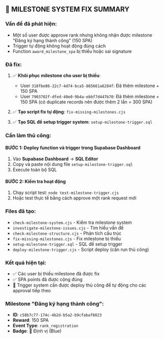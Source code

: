 ## 🎯 MILESTONE SYSTEM FIX SUMMARY

### Vấn đề đã phát hiện:
- Một số user được approve rank nhưng không nhận được milestone "Đăng ký hạng thành công" (150 SPA)
- Trigger tự động không hoạt động đúng cách
- Function `award_milestone_spa` bị thiếu hoặc sai signature

### Đã fix:
1. ✅ **Khôi phục milestone cho user bị thiếu**:
   - User `318fbe86-22c7-4d74-bca5-865661a6284f`: Đã thêm milestone + 150 SPA
   - User `7903702f-dfed-40e0-9b4a-ebbf7d447b70`: Đã thêm milestone + 150 SPA (có duplicate records nên được thêm 2 lần = 300 SPA)

2. ✅ **Tạo script fix tự động**: `fix-missing-milestones.cjs`

3. ✅ **Tạo SQL để setup trigger system**: `setup-milestone-trigger.sql`

### Cần làm thủ công:

#### BƯỚC 1: Deploy function và trigger trong Supabase Dashboard
1. Vào **Supabase Dashboard** → **SQL Editor**
2. Copy và paste nội dung file `setup-milestone-trigger.sql`
3. Execute toàn bộ SQL

#### BƯỚC 2: Kiểm tra hoạt động
1. Chạy script test: `node test-milestone-trigger.cjs`
2. Hoặc test thực tế bằng cách approve một rank request mới

### Files đã tạo:
- `check-milestone-system.cjs` - Kiểm tra milestone system
- `investigate-milestone-issues.cjs` - Tìm hiểu vấn đề
- `check-milestone-structure.cjs` - Phân tích cấu trúc
- `fix-missing-milestones.cjs` - Fix milestone bị thiếu
- `setup-milestone-trigger.sql` - SQL để setup trigger
- `deploy-milestone-trigger.cjs` - Script deploy (cần run thủ công)

### Kết quả hiện tại:
- ✅ Các user bị thiếu milestone đã được fix
- ✅ SPA points đã được cộng đúng
- 🔄 Trigger system cần được deploy thủ công để tự động cho các approval tiếp theo

### Milestone "Đăng ký hạng thành công":
- **ID**: `c58b7c77-174c-4b2d-b5a2-b9cfabaf6023`
- **Reward**: 150 SPA
- **Event Type**: `rank_registration`
- **Badge**: 🎯 Định vị (Blue)
